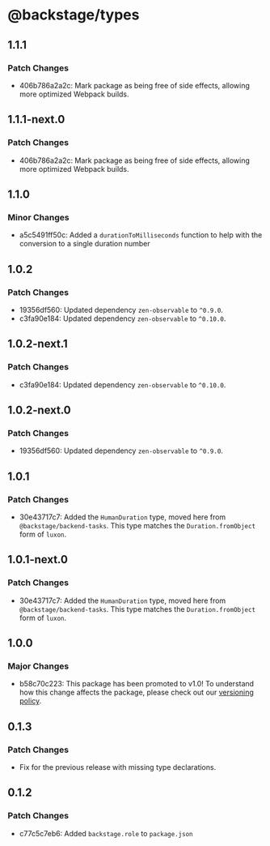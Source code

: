 # @backstage/types

## 1.1.1

### Patch Changes

- 406b786a2a2c: Mark package as being free of side effects, allowing more optimized Webpack builds.

## 1.1.1-next.0

### Patch Changes

- 406b786a2a2c: Mark package as being free of side effects, allowing more optimized Webpack builds.

## 1.1.0

### Minor Changes

- a5c5491ff50c: Added a `durationToMilliseconds` function to help with the conversion to a single duration number

## 1.0.2

### Patch Changes

- 19356df560: Updated dependency `zen-observable` to `^0.9.0`.
- c3fa90e184: Updated dependency `zen-observable` to `^0.10.0`.

## 1.0.2-next.1

### Patch Changes

- c3fa90e184: Updated dependency `zen-observable` to `^0.10.0`.

## 1.0.2-next.0

### Patch Changes

- 19356df560: Updated dependency `zen-observable` to `^0.9.0`.

## 1.0.1

### Patch Changes

- 30e43717c7: Added the `HumanDuration` type, moved here from `@backstage/backend-tasks`. This type matches the `Duration.fromObject` form of `luxon`.

## 1.0.1-next.0

### Patch Changes

- 30e43717c7: Added the `HumanDuration` type, moved here from `@backstage/backend-tasks`. This type matches the `Duration.fromObject` form of `luxon`.

## 1.0.0

### Major Changes

- b58c70c223: This package has been promoted to v1.0! To understand how this change affects the package, please check out our [versioning policy](https://backstage.io/docs/overview/versioning-policy).

## 0.1.3

### Patch Changes

- Fix for the previous release with missing type declarations.

## 0.1.2

### Patch Changes

- c77c5c7eb6: Added `backstage.role` to `package.json`
